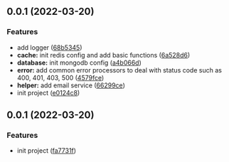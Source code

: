 ## 0.0.1 (2022-03-20)

### Features

- add logger ([68b5345](https://codeup.aliyun.com/6212f97e74c3f3b550746f5d/slack/slack-backend/commits/68b5345f192dc9db90e1535b6dc3ab18def3d79e))
- **cache:** init redis config and add basic functions ([6a528d6](https://codeup.aliyun.com/6212f97e74c3f3b550746f5d/slack/slack-backend/commits/6a528d61c69ec5dd5e8f3a898d76fda2094af98d))
- **database:** init mongodb config ([a4b066d](https://codeup.aliyun.com/6212f97e74c3f3b550746f5d/slack/slack-backend/commits/a4b066d5941f5c5f3b63fcd4e5f6fe2de7bd29e6))
- **error:** add common error processors to deal with status code such as 400, 401, 403, 500 ([4579fce](https://codeup.aliyun.com/6212f97e74c3f3b550746f5d/slack/slack-backend/commits/4579fce9e37b7551c2cbe0f4b2cd093e52c9fc8a))
- **helper:** add email service ([66299ce](https://codeup.aliyun.com/6212f97e74c3f3b550746f5d/slack/slack-backend/commits/66299cef28e37b12daa381dc201938cd25ae2973))
- init project ([e0124c8](https://codeup.aliyun.com/6212f97e74c3f3b550746f5d/slack/slack-backend/commits/e0124c874fcf0a72a80e8881343abab6f3b19f8c))

## 0.0.1 (2022-03-20)

### Features

- init project ([fa7731f](https://github.com/lhj-web/slack-backend/commit/fa7731fbaefacb6c0e4178616f1150bcbe8f4475))
